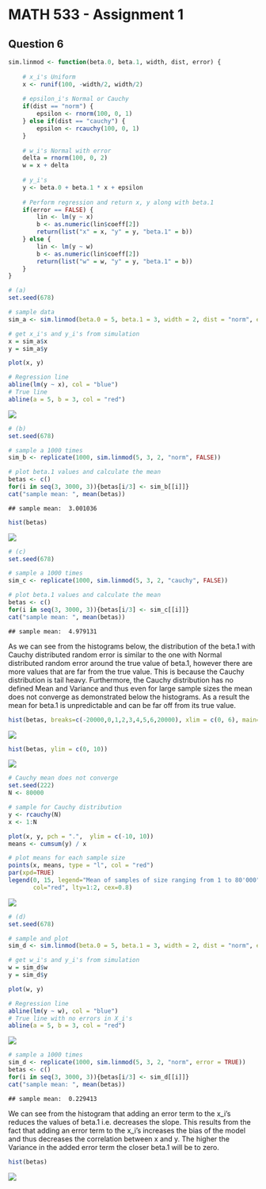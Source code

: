 MATH 533 - Assignment 1
================

## Question 6

``` r
sim.linmod <- function(beta.0, beta.1, width, dist, error) {
    
    # x_i's Uniform
    x <- runif(100, -width/2, width/2)
    
    # epsilon_i's Normal or Cauchy
    if(dist == "norm") {
        epsilon <- rnorm(100, 0, 1)
    } else if(dist == "cauchy") {
        epsilon <- rcauchy(100, 0, 1)
    }
    
    # w_i's Normal with error
    delta = rnorm(100, 0, 2)
    w = x + delta
    
    # y_i's
    y <- beta.0 + beta.1 * x + epsilon
    
    # Perform regression and return x, y along with beta.1
    if(error == FALSE) {
        lin <- lm(y ~ x)
        b <- as.numeric(lin$coeff[2])
        return(list("x" = x, "y" = y, "beta.1" = b))
    } else {
        lin <- lm(y ~ w)
        b <- as.numeric(lin$coeff[2])
        return(list("w" = w, "y" = y, "beta.1" = b))
    }
}
```

``` r
# (a)
set.seed(678)

# sample data
sim_a <- sim.linmod(beta.0 = 5, beta.1 = 3, width = 2, dist = "norm", error = FALSE)

# get x_i's and y_i's from simulation
x = sim_a$x
y = sim_a$y

plot(x, y)

# Regression line
abline(lm(y ~ x), col = "blue") 
# True line
abline(a = 5, b = 3, col = "red") 
```

![](A1_files/figure-gfm/unnamed-chunk-2-1.png)<!-- -->

``` r
# (b)
set.seed(678)

# sample a 1000 times
sim_b <- replicate(1000, sim.linmod(5, 3, 2, "norm", FALSE))

# plot beta.1 values and calculate the mean
betas <- c()
for(i in seq(3, 3000, 3)){betas[i/3] <- sim_b[[i]]}
cat("sample mean: ", mean(betas))
```

    ## sample mean:  3.001036

``` r
hist(betas)
```

![](A1_files/figure-gfm/unnamed-chunk-3-1.png)<!-- -->

``` r
# (c)
set.seed(678)

# sample a 1000 times
sim_c <- replicate(1000, sim.linmod(5, 3, 2, "cauchy", FALSE))

# plot beta.1 values and calculate the mean
betas <- c()
for(i in seq(3, 3000, 3)){betas[i/3] <- sim_c[[i]]}
cat("sample mean: ", mean(betas))
```

    ## sample mean:  4.979131

As we can see from the histograms below, the distribution of the beta.1
with Cauchy distributed random error is similar to the one with Normal
distributed random error around the true value of beta.1, however there
are more values that are far from the true value. This is because the
Cauchy distribution is tail heavy. Furthermore, the Cauchy distribution
has no defined Mean and Variance and thus even for large sample sizes
the mean does not converge as demonstrated below the histograms. As a
result the mean for beta.1 is unpredictable and can be far off from its
true
value.

``` r
hist(betas, breaks=c(-20000,0,1,2,3,4,5,6,20000), xlim = c(0, 6), main="Histogram of betas around true value")
```

![](A1_files/figure-gfm/unnamed-chunk-5-1.png)<!-- -->

``` r
hist(betas, ylim = c(0, 10))
```

![](A1_files/figure-gfm/unnamed-chunk-5-2.png)<!-- -->

``` r
# Cauchy mean does not converge
set.seed(222)
N <- 80000

# sample for Cauchy distribution
y <- rcauchy(N)
x <- 1:N

plot(x, y, pch = ".",  ylim = c(-10, 10))
means <- cumsum(y) / x

# plot means for each sample size
points(x, means, type = "l", col = "red")
par(xpd=TRUE)
legend(0, 15, legend="Mean of samples of size ranging from 1 to 80'000",
       col="red", lty=1:2, cex=0.8)
```

![](A1_files/figure-gfm/unnamed-chunk-6-1.png)<!-- -->

``` r
# (d) 
set.seed(678)

# sample and plot
sim_d <- sim.linmod(beta.0 = 5, beta.1 = 3, width = 2, dist = "norm", error = TRUE)

# get w_i's and y_i's from simulation
w = sim_d$w
y = sim_d$y

plot(w, y)

# Regression line
abline(lm(y ~ w), col = "blue") 
# True line with no errors in X_i's
abline(a = 5, b = 3, col = "red") 
```

![](A1_files/figure-gfm/unnamed-chunk-7-1.png)<!-- -->

``` r
# sample a 1000 times
sim_d <- replicate(1000, sim.linmod(5, 3, 2, "norm", error = TRUE))
betas <- c()
for(i in seq(3, 3000, 3)){betas[i/3] <- sim_d[[i]]}
cat("sample mean: ", mean(betas))
```

    ## sample mean:  0.229413

We can see from the histogram that adding an error term to the x\_i’s
reduces the values of beta.1 i.e. decreases the slope. This results from
the fact that adding an error term to the x\_i’s increases the bias of
the model and thus decreases the correlation between x and y. The higher
the Variance in the added error term the closer beta.1 will be to zero.

``` r
hist(betas)
```

![](A1_files/figure-gfm/unnamed-chunk-8-1.png)<!-- -->
